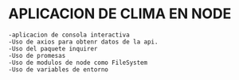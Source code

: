 # APLICACION DE CLIMA EN NODE
```
-aplicacion de consola interactiva
-Uso de axios para obtenr datos de la api.
-Uso del paquete inquirer
-Uso de promesas
-Uso de modulos de node como FileSystem
-Uso de variables de entorno
```